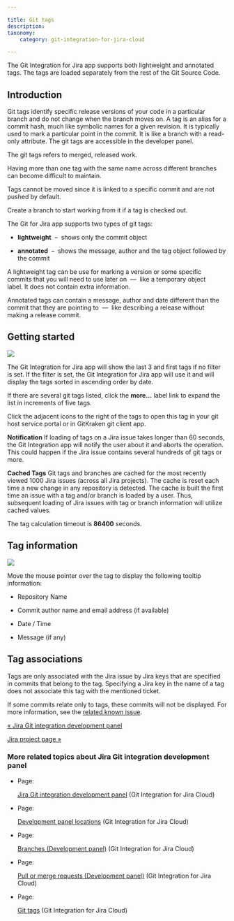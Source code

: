```yaml
---

title: Git tags
description:
taxonomy:
    category: git-integration-for-jira-cloud

---
```

The Git Integration for Jira app supports both lightweight and annotated tags. The tags are loaded separately from the rest of the Git Source Code.

## Introduction

Git tags identify specific release versions of your code in a particular branch and do not change when the branch moves on. A tag is an alias for a commit hash, much like symbolic names for a given revision. It is typically used to mark a particular point in the commit. It is like a branch with a read-only attribute. The git tags are accessible in the developer panel.

The git tags refers to merged, released work.

Having more than one tag with the same name across different branches can become difficult to maintain.


Tags cannot be moved since it is linked to a specific commit and are not pushed by default. 

Create a branch to start working from it if a tag is checked out.

The Git for Jira app supports two types of git tags:

*   **lightweight**  –  shows only the commit object

*   **annotated**  –  shows the message, author and the tag object followed by the commit


A lightweight tag can be use for marking a version or some specific commits that you will need to use later on  —  like a temporary object label. It does not contain extra information.

Annotated tags can contain a message, author and date different than the commit that they are pointing to  —  like describing a release without making a release commit.

## Getting started

![](https://bigbrassband.atlassian.net/wiki/download/thumbnails/1923025983/gitcloud-devpanel-git-tags.png?version=1&modificationDate=1635944871358&cacheVersion=1&api=v2&width=340&height=141)

The Git Integration for Jira app will show the last 3 and first tags if no filter is set. If the filter is set, the Git Integration for Jira app will use it and will display the tags sorted in ascending order by date.

If there are several git tags listed, click the **more...** label link to expand the list in increments of five tags.

Click the adjacent icons to the right of the tags to open this tag in your git host service portal or in GitKraken git client app.

**Notification**
If loading of tags on a Jira issue takes longer than 60 seconds, the Git Integration app will notify the user about it and aborts the operation. This could happen if the Jira issue contains several hundreds of git tags or more.

**Cached Tags**
Git tags and branches are cached for the most recently viewed 1000 Jira issues (across all Jira projects). The cache is reset each time a new change in any repository is detected. The cache is built the first time an issue with a tag and/or branch is loaded by a user. Thus, subsequent loading of Jira issues with tag or branch information will utilize cached values.

The tag calculation timeout is **86400** seconds.

## Tag information

![](https://bigbrassband.atlassian.net/wiki/download/thumbnails/1923025983/gitcloud-devpanel-git-tags-hover.png?version=1&modificationDate=1635945003233&cacheVersion=1&api=v2&width=340&height=139)

Move the mouse pointer over the tag to display the following tooltip information:

*   Repository Name

*   Commit author name and email address (if available)

*   Date / Time

*   Message (if any)


## Tag associations

Tags are only associated with the Jira issue by Jira keys that are specified in commits that belong to the tag. Specifying a Jira key in the name of a tag does not associate this tag with the mentioned ticket.

If some commits relate only to tags, these commits will not be displayed. For more information, see the [related known issue](https://bigbrassband.atlassian.net/wiki/spaces/GITCLOUD/pages/591986707/Known+Issues#Tags-taking-longer-than-10s-to-load-on-an-issue-will-timeout).

[« Jira Git integration development panel](/wiki/spaces/GITCLOUD/pages/1923025809/Jira+Git+integration+development+panel)

[Jira project page »](/wiki/spaces/GITCLOUD/pages/1923026027/Jira+project+page)

### More related topics about Jira Git integration development panel

*   Page:

    [Jira Git integration development panel](/wiki/spaces/GITCLOUD/pages/1923025809/Jira+Git+integration+development+panel) (Git Integration for Jira Cloud)

*   Page:

    [Development panel locations](/wiki/spaces/GITCLOUD/pages/1923025834/Development+panel+locations) (Git Integration for Jira Cloud)

*   Page:

    [Branches (Development panel)](/wiki/spaces/GITCLOUD/pages/1923025879) (Git Integration for Jira Cloud)

*   Page:

    [Pull or merge requests (Development panel)](/wiki/spaces/GITCLOUD/pages/1923025925) (Git Integration for Jira Cloud)

*   Page:

    [Git tags](/git-integration-for-jira-cloud/Git-tags) (Git Integration for Jira Cloud)